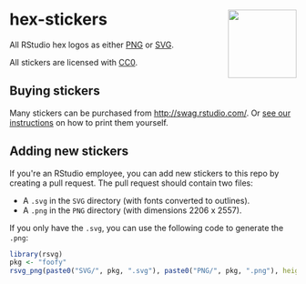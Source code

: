 # hex-stickers <img src="SVG/RStudio.svg" width="120" align="right" />

All RStudio hex logos as either [PNG](PNG/#readme) or [SVG](SVG/#readme).

All stickers are licensed with [CC0](LICENSE.md).

## Buying stickers

Many stickers can be purchased from <http://swag.rstudio.com/>. Or [see our instructions](./stickermule.md) on how to print them yourself.

## Adding new stickers

If you're an RStudio employee, you can add new stickers to this repo by creating a pull request. The pull request should contain two files:

* A `.svg` in the `SVG` directory (with fonts converted to outlines).
* A `.png` in the `PNG` directory (with dimensions 2206 x 2557). 

If you only have the `.svg`, you can use the following code to generate the `.png`:

```R
library(rsvg)
pkg <- "foofy"
rsvg_png(paste0("SVG/", pkg, ".svg"), paste0("PNG/", pkg, ".png"), height = 2557)
```
